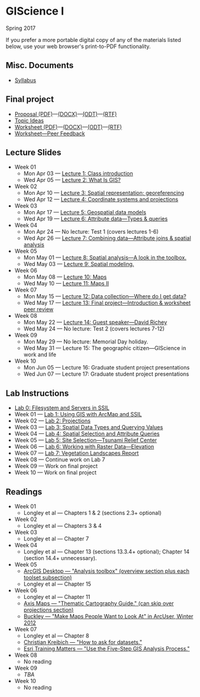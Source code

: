 # GIScience I

Spring 2017

If you prefer a more portable digital copy of any of the materials listed below, use your web browser's print-to-PDF functionality.

## Misc. Documents

* [Syllabus](https://jblairpdx.github.io/GIScience_I/syllabus.html)

## Final project

* [Proposal (PDF)](https://jblairpdx.github.io/GIScience_I/final_project/proposal.pdf)—[(DOCX)](https://jblairpdx.github.io/GIScience_I/final_project/proposal.docx)—[(ODT)](https://jblairpdx.github.io/GIScience_I/final_project/proposal.odt)—[(RTF)](https://jblairpdx.github.io/GIScience_I/final_project/proposal.rtf)
* [Topic Ideas](https://jblairpdx.github.io/GIScience_I/final_project/topic_ideas.html)
* [Worksheet (PDF)](https://jblairpdx.github.io/GIScience_I/final_project/worksheet.pdf)—[(DOCX)](https://jblairpdx.github.io/GIScience_I/final_project/worksheet.docx)—[(ODT)](https://jblairpdx.github.io/GIScience_I/final_project/worksheet.odt)—[(RTF)](https://jblairpdx.github.io/GIScience_I/final_project/worksheet.rtf)
* [Worksheet—Peer Feedback](https://jblairpdx.github.io/GIScience_I/final_project/worksheet_peer_feedback.pdf)

## Lecture Slides

* Week 01
  * Mon Apr 03 — [Lecture 1: Class introduction](https://jblairpdx.github.io/GIScience_I/slides/lecture_01.html)
  * Wed Apr 05 — [Lecture 2: What Is GIS?](https://jblairpdx.github.io/GIScience_I/slides/lecture_02.html)
* Week 02
  * Mon Apr 10 — [Lecture 3: Spatial representation; georeferencing](https://jblairpdx.github.io/GIScience_I/slides/lecture_03.html)
   * Wed Apr 12 — [Lecture 4: Coordinate systems and projections](https://jblairpdx.github.io/GIScience_I/slides/lecture_04.html)
* Week 03
  * Mon Apr 17 — [Lecture 5: Geospatial data models](https://jblairpdx.github.io/GIScience_I/slides/lecture_05.html)
  * Wed Apr 19 — [Lecture 6: Attribute data—Types & queries](https://jblairpdx.github.io/GIScience_I/slides/lecture_06.html)
* Week 04
  * Mon Apr 24 — No lecture: Test 1 (covers lectures 1-6)
  * Wed Apr 26 — [Lecture 7: Combining data—Attribute joins & spatial analysis](https://jblairpdx.github.io/GIScience_I/slides/lecture_07.html)
* Week 05
  * Mon May 01 — [Lecture 8: Spatial analysis—A look in the toolbox.](https://jblairpdx.github.io/GIScience_I/slides/lecture_08.html)
  * Wed May 03 — [Lecture 9: Spatial modeling.](https://jblairpdx.github.io/GIScience_I/slides/lecture_09.html)
* Week 06
  * Mon May 08 — [Lecture 10: Maps](https://jblairpdx.github.io/GIScience_I/slides/lecture_10_11.html)
  * Wed May 10 — [Lecture 11: Maps II](https://jblairpdx.github.io/GIScience_I/slides/lecture_10_11.html)
* Week 07
  * Mon May 15 — [Lecture 12: Data collection—Where do I get data?](https://jblairpdx.github.io/GIScience_I/slides/lecture_12.html)
  * Wed May 17 — [Lecture 13: Final project—Introduction & worksheet peer review](https://jblairpdx.github.io/GIScience_I/slides/lecture_13.html)
* Week 08
  * Mon May 22 — [Lecture 14: Guest speaker—David Richey](https://jblairpdx.github.io/GIScience_I/slides/lecture_14.html)
  * Wed May 24 — No lecture: Test 2 (covers lectures 7-12)
* Week 09
  * Mon May 29 — No lecture: Memorial Day holiday.
  * Wed May 31 — Lecture 15: The geographic citizen—GIScience in work and life<!--* Wed May 31 — [Lecture 15: The geographic citizen—GIScience in work and life](https://jblairpdx.github.io/GIScience_I/slides/lecture_15.html)-->
* Week 10
  * Mon Jun 05 — Lecture 16: Graduate student project presentations<!--* Wed Jun 07 — [Lecture 16: Graduate student project presentations](https://jblairpdx.github.io/GIScience_I/slides/lecture_16_17.html)-->
  * Wed Jun 07 — Lecture 17: Graduate student project presentations<!--* Wed Jun 07 — [Lecture 17: Graduate student project presentations](https://jblairpdx.github.io/GIScience_I/slides/lecture_16_17.html)-->

## Lab Instructions

* [Lab 0: Filesystem and Servers in SSIL](https://jblairpdx.github.io/GIScience_I/labs/lab_0.html)
* Week 01 — [Lab 1: Using GIS with ArcMap and SSIL](https://jblairpdx.github.io/GIScience_I/labs/lab_1.html)
* Week 02 — [Lab 2: Projections](https://jblairpdx.github.io/GIScience_I/labs/lab_2.html)
* Week 03 — [Lab 3: Spatial Data Types and Querying Values](https://jblairpdx.github.io/GIScience_I/labs/lab_3.html)
* Week 04 — [Lab 4: Spatial Selection and Attribute Queries](https://jblairpdx.github.io/GIScience_I/labs/lab_4.html)
* Week 05 — [Lab 5: Site Selection—Tsunami Relief Center](https://jblairpdx.github.io/GIScience_I/labs/lab_5.html)
* Week 06 — [Lab 6: Working with Raster Data—Elevation](https://jblairpdx.github.io/GIScience_I/labs/lab_6.html)
* Week 07 — [Lab 7: Vegetation Landscapes Report](https://jblairpdx.github.io/GIScience_I/labs/lab_7.html)
* Week 08 — Continue work on Lab 7
* Week 09 — Work on final project
* Week 10 — Work on final project

## Readings
* Week 01
  * Longley et al — Chapters 1 & 2 (sections 2.3+ optional)
* Week 02
  * Longley et al — Chapters 3 & 4
* Week 03
  * Longley et al — Chapter 7
* Week 04
  * Longley et al — Chapter 13 (sections 13.3.4+ optional); Chapter 14 (section 14.4+ unnecessary).
* Week 05
  * [ArcGIS Desktop — "Analysis toolbox" (overview section plus each toolset subsection)](https://desktop.arcgis.com/en/arcmap/latest/tools/analysis-toolbox/an-overview-of-the-analysis-toolbox.htm)
  * Longley et al — Chapter 15
* Week 06
  * Longley et al — Chapter 11
  * [Axis Maps — "Thematic Cartography Guide." (can skip over projections section)](https://axismaps.github.io/thematic-cartography/)
  * [Buckley — "Make Maps People Want to Look At" in ArcUser, Winter 2012](https://www.esri.com/news/arcuser/0112/files/design-principles.pdf)
* Week 07
  * Longley et al — Chapter 8
  * [Christian Kreibich — "How to ask for datasets."](https://medium.com/@ckreibich/how-to-ask-for-datasets-d5ef791cb38c)
  * [Esri Training Matters — "Use the Five-Step GIS Analysis Process."](https://blogs.esri.com/esri/esritrainingmatters/2009/10/08/use-the-five-step-gis-analysis-process/)
* Week 08
  * No reading
* Week 09
  * *TBA*
* Week 10
  * No reading
